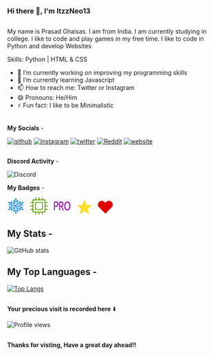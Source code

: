  ### Hi there 👋, I'm ItzzNeo13
 ##
 
My name is Prasad Ghaisas. I am from India. I am currently studying in college. I like to code and play games in my free time. I like to code in Python and develop Websites

Skills: Python | HTML & CSS

- 🔭 I’m currently working on improving my programming skills 
- 🌱 I’m currently learning Javascript
- 📫 How to reach me: Twitter or Instagram 
- 😄 Pronouns: He/Him 
- ⚡ Fun fact: I like to be Minimalistic

##

**My Socials** -

[<img src='https://cdn.jsdelivr.net/npm/simple-icons@3.0.1/icons/github.svg' alt='github' height='40'>](https://github.com/ItzzNeo13)  [<img src='https://cdn.jsdelivr.net/npm/simple-icons@3.0.1/icons/instagram.svg' alt='instagram' height='40'>](https://www.instagram.com/itzz_prasad13/)  [<img src='https://cdn.jsdelivr.net/npm/simple-icons@3.0.1/icons/twitter.svg' alt='twitter' height='40'>](https://twitter.com/ItzzNeo13)  [<img src='https://cdn.jsdelivr.net/npm/simple-icons@3.0.1/icons/reddit.svg' alt='Reddit' height='40'>](https://www.reddit.com/user/neomaster1305)  [<img src='https://cdn.jsdelivr.net/npm/simple-icons@3.0.1/icons/icloud.svg' alt='website' height='40'>](https://itzzneo13.github.io)

##

##

**Discord Activity** -

![Discord](https://discord.c99.nl/widget/theme-1/756200102342688788.png)

**My Badges** -

<a href='https://archiveprogram.github.com/'><img src='https://raw.githubusercontent.com/acervenky/animated-github-badges/master/assets/acbadge.gif' width='40' height='40'></a> <a href='https://docs.github.com/en/developers'><img src='https://raw.githubusercontent.com/acervenky/animated-github-badges/master/assets/devbadge.gif' width='40' height='40'></a> <a href='https://github.com/pricing'><img src='https://raw.githubusercontent.com/acervenky/animated-github-badges/master/assets/pro.gif' width='40' height='40'></a> <a href='https://stars.github.com/'><img src='https://raw.githubusercontent.com/acervenky/animated-github-badges/master/assets/starbadge.gif' width='35' height='35'></a> <a href='https://docs.github.com/en/github/supporting-the-open-source-community-with-github-sponsors'><img src='https://raw.githubusercontent.com/acervenky/animated-github-badges/master/assets/sponsorbadge.gif' width='35' height='35'></a> 

## My Stats -

![GitHub stats](https://github-readme-stats.vercel.app/api?username=ItzzNeo13&show_icons=true&count_private=true&theme=dark)  

## My Top Languages - 
[![Top Langs](https://github-readme-stats.vercel.app/api/top-langs/?username=ItzzNeo13)](https://github.com/anuraghazra/github-readme-stats)


##

**Your precious visit is recorded here** ⬇️

![Profile views](https://gpvc.arturio.dev/ItzzNeo13)  

##
**Thanks for visting, Have a great day ahead!!**
